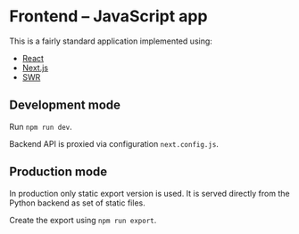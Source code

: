 Frontend – JavaScript app
=========================

This is a fairly standard application implemented using:

- [React](https://reactjs.org/)
- [Next.js](https://nextjs.org/)
- [SWR](https://swr.vercel.app/)


Development mode
----------------

Run `npm run dev`.

Backend API is proxied via configuration `next.config.js`.


Production mode
---------------

In production only static export version is used.
It is served directly from the Python backend as set of static files.

Create the export using `npm run export`.
